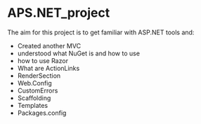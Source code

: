 # APS.NET_project
The aim for this project is to get familiar with ASP.NET tools and:
 - Created another MVC
 - understood what NuGet is and how to use
 - how to use Razor
 - What are ActionLinks
 - RenderSection
 - Web.Config
 - CustomErrors
 - Scaffolding
 - Templates
 - Packages.config
